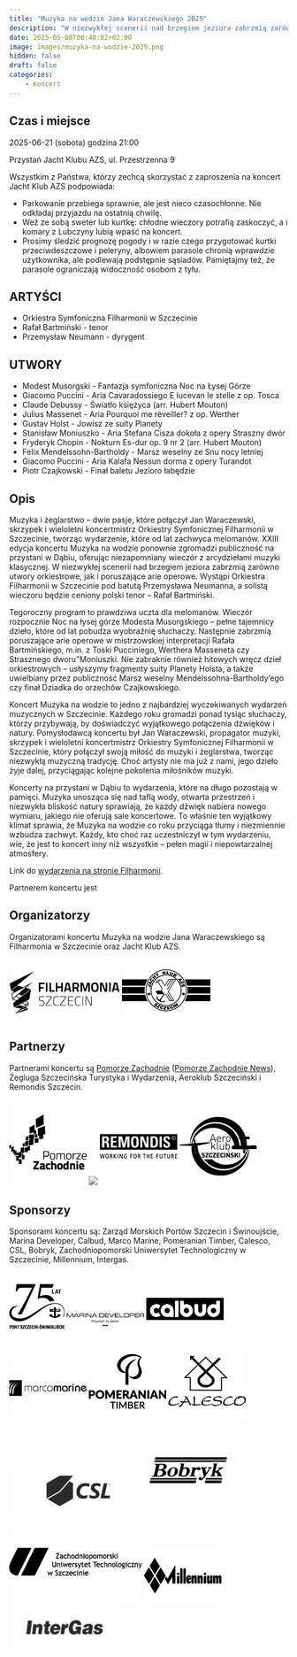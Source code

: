 ```yaml
---
title: "Muzyka na wodzie Jana Waraczewskiego 2025"
description: "W niezwykłej scenerii nad brzegiem jeziora zabrzmią zarówno utwory orkiestrowe, jak i poruszające arie operowe. Wystąpi Orkiestra Filharmonii w Szczecinie pod batutą Przemysława Neumanna, a solistą wieczoru będzie ceniony polski tenor – Rafał Bartmiński."
date: 2025-05-08T00:40:02+02:00
image: images/muzyka-na-wodzie-2025.png
hidden: false
draft: false
categories:
    - Koncert
---
```


## Czas i miejsce

2025-06-21 (sobota) godzina 21:00

Przystań Jacht Klubu AZS, ul. Przestrzenna 9

Wszystkim z Państwa, którzy zechcą skorzystać z zaproszenia na koncert Jacht
Klub AZS podpowiada:

- Parkowanie przebiega sprawnie, ale jest nieco czasochłonne. Nie odkładaj
przyjazdu na ostatnią chwilę.
- Weź ze sobą sweter lub kurtkę: chłodne wieczory potrafią zaskoczyć, a i
komary z Lubczyny lubią wpaść na koncert.
- Prosimy śledzić prognozę pogody i w razie czego przygotować kurtki
przeciwdeszczowe i peleryny, albowiem parasole chronią wprawdzie użytkownika,
ale podlewają podstępnie sąsiadów. Pamiętajmy też, że parasole ograniczają
widoczność osobom z tyłu.

## ARTYŚCI

- Orkiestra Symfoniczna Filharmonii w Szczecinie
- Rafał Bartmiński - tenor
- Przemysław Neumann - dyrygent

## UTWORY

- Modest Musorgski - Fantazja symfoniczna Noc na Łysej Górze
- Giacomo Puccini - Aria Cavaradossiego E lucevan le stelle z op. Tosca
- Claude Debussy - Światło księżyca (arr. Hubert Mouton)
- Julius Massenet - Aria Pourquoi me réveiller? z op. Werther
- Gustav Holst - Jowisz ze suity Planety
- Stanisław Moniuszko - Aria Stefana Cisza dokoła z opery Straszny dwór
- Fryderyk Chopin - Nokturn Es-dur op. 9 nr 2 (arr. Hubert Mouton)
- Felix Mendelssohn-Bartholdy - Marsz weselny ze Snu nocy letniej
- Giacomo Puccini - Aria Kalafa Nessun dorma z opery Turandot
- Piotr Czajkowski - Finał baletu Jezioro łabędzie

## Opis

Muzyka i żeglarstwo – dwie pasje, które połączył Jan Waraczewski, skrzypek i wieloletni koncertmistrz Orkiestry Symfonicznej Filharmonii w Szczecinie, tworząc wydarzenie, które od lat zachwyca melomanów. XXIII edycja koncertu Muzyka na wodzie ponownie zgromadzi publiczność na przystani w Dąbiu, oferując niezapomniany wieczór z arcydziełami muzyki klasycznej. W niezwykłej scenerii nad brzegiem jeziora zabrzmią zarówno utwory orkiestrowe, jak i poruszające arie operowe. Wystąpi Orkiestra Filharmonii w Szczecinie pod batutą Przemysława Neumanna, a solistą wieczoru będzie ceniony polski tenor – Rafał Bartmiński.

Tegoroczny program to prawdziwa uczta dla melomanów. Wieczór rozpocznie Noc na łysej górze Modesta Musorgskiego – pełne tajemnicy dzieło, które od lat pobudza wyobraźnię słuchaczy. Następnie zabrzmią poruszające arie operowe w mistrzowskiej interpretacji Rafała Bartmińskiego, m.in. z Toski Pucciniego, Werthera Masseneta czy Strasznego dworu”Moniuszki. Nie zabraknie również hitowych wręcz dzieł orkiestrowych – usłyszymy fragmenty suity Planety Holsta, a także uwielbiany przez publiczność Marsz weselny Mendelssohna-Bartholdy’ego czy finał Dziadka do orzechów Czajkowskiego.

Koncert Muzyka na wodzie to jedno z najbardziej wyczekiwanych wydarzeń muzycznych w Szczecinie. Każdego roku gromadzi ponad tysiąc słuchaczy, którzy przybywają, by doświadczyć wyjątkowego połączenia dźwięków i natury. Pomysłodawcą koncertu był Jan Waraczewski, propagator muzyki, skrzypek i wieloletni koncertmistrz Orkiestry Symfonicznej Filharmonii w Szczecinie, który połączył swoją miłość do muzyki i żeglarstwa, tworząc niezwykłą muzyczną tradycję. Choć artysty nie ma już z nami, jego dzieło żyje dalej, przyciągając kolejne pokolenia miłośników muzyki.

Koncerty na przystani w Dąbiu to wydarzenia, które na długo pozostają w pamięci. Muzyka unosząca się nad taflą wody, otwarta przestrzeń i niezwykła bliskość natury sprawiają, że każdy dźwięk nabiera nowego wymiaru, jakiego nie oferują sale koncertowe. To właśnie ten wyjątkowy klimat sprawia, że Muzyka na wodzie co roku przyciąga tłumy i niezmiennie wzbudza zachwyt. Każdy, kto choć raz uczestniczył w tym wydarzeniu, wie, że jest to koncert inny niż wszystkie – pełen magii i niepowtarzalnej atmosfery.

Link do [wydarzenia na stronie Filharmonii](https://filharmonia.szczecin.pl/wydarzenia/2365-Muzyka_na_wodzie_Jana_Waraczewskiego).

Partnerem koncertu jest 

## Organizatorzy

Organizatorami koncertu Muzyka na wodzie Jana Waraczewskiego są Filharmonia w Szczecinie oraz Jacht Klub AZS.

<a href="https://filharmonia.szczecin.pl/"><img src="images/filharmonia_pl_98image.png" width="200px"/></a>
<a href="/"><img src="images/jkazs_pl_154image.png" width="160px"/></a>

## Partnerzy

Partnerami koncertu są [Pomorze Zachodnie](https://www.facebook.com/PomZachodnie) ([Pomorze Zachodnie News](https://www.facebook.com/PomorzeZachodnieNews)), Żegluga Szczecińska Turystyka i Wydarzenia, Aeroklub Szczeciński i Remondis Szczecin.

<a href="http://wzp.pl/"><img src="images/pomorze_zachodnie-pl_83image.png" width="140px"/></a>
<a href="https://zstw.szczecin.pl/"><img src="images/żstw-pl_429image.png" width="140px"/></a>
<a href="https://www.remondis-szczecin.pl/"><img src="images/remondis-pl_149image.png" width="140px"/></a>
<a href="http://aeroklubszczecinski.pl/"><img src="images/aeroklub-pl_430image.png" width="140px"/></a>

## Sponsorzy

Sponsorami koncertu są: Zarząd Morskich Portów Szczecin i Świnoujście, Marina Developer, Calbud, Marco Marine, Pomeranian Timber, Calesco, CSL, Bobryk, Zachodniopomorski Uniwersytet Technologiczny w Szczecinie, Millennium, Intergas.

<img src="./images/port.png" width="100px"/>
<a href="https://marina-developer.pl/"><img src="./images/marina-developer.png" width="140px"/></a>
<a href="https://calbud.com.pl/"><img src="./images/calbud.png" width="140px"/></a>
<img src="./images/macromarine.png" width="140px"/>
<img src="./images/pomeranian-timber.png" width="140px"/>
<a href="https://calesco.pl/pl/start"><img src="./images/calesco.png" width="140px"/></a>
<img src="./images/csl.png" width="250px"/>
<img src="./images/bobryk.png" width="140px"/>
<a href="https://www.zut.edu.pl/"><img src="./images/zut.png" width="240px"/></a>
<a href="https://owmillennium.pl/"><img src="./images/millenium.png" width="140px"/></a>
<img src="./images/inergas.png" width="200px"/>
